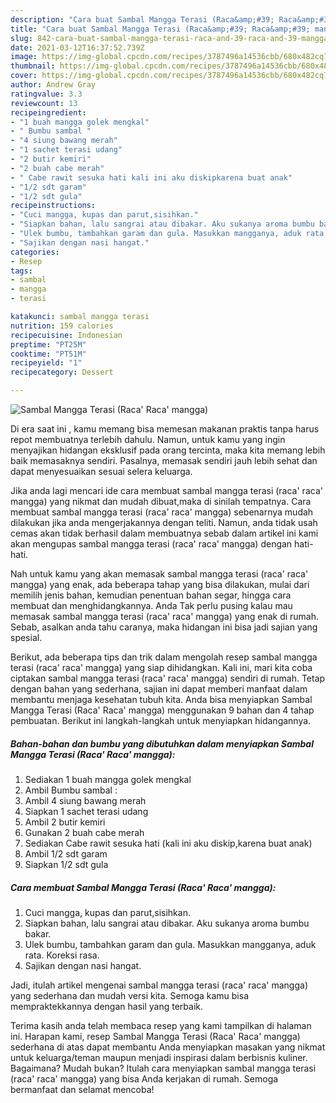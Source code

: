 ```yaml
---
description: "Cara buat Sambal Mangga Terasi (Raca&amp;#39; Raca&amp;#39; mangga) yang enak Untuk Jualan"
title: "Cara buat Sambal Mangga Terasi (Raca&amp;#39; Raca&amp;#39; mangga) yang enak Untuk Jualan"
slug: 842-cara-buat-sambal-mangga-terasi-raca-and-39-raca-and-39-mangga-yang-enak-untuk-jualan
date: 2021-03-12T16:37:52.739Z
image: https://img-global.cpcdn.com/recipes/3787496a14536cbb/680x482cq70/sambal-mangga-terasi-raca-raca-mangga-foto-resep-utama.jpg
thumbnail: https://img-global.cpcdn.com/recipes/3787496a14536cbb/680x482cq70/sambal-mangga-terasi-raca-raca-mangga-foto-resep-utama.jpg
cover: https://img-global.cpcdn.com/recipes/3787496a14536cbb/680x482cq70/sambal-mangga-terasi-raca-raca-mangga-foto-resep-utama.jpg
author: Andrew Gray
ratingvalue: 3.3
reviewcount: 13
recipeingredient:
- "1 buah mangga golek mengkal"
- " Bumbu sambal "
- "4 siung bawang merah"
- "1 sachet terasi udang"
- "2 butir kemiri"
- "2 buah cabe merah"
- " Cabe rawit sesuka hati kali ini aku diskipkarena buat anak"
- "1/2 sdt garam"
- "1/2 sdt gula"
recipeinstructions:
- "Cuci mangga, kupas dan parut,sisihkan."
- "Siapkan bahan, lalu sangrai atau dibakar. Aku sukanya aroma bumbu bakar."
- "Ulek bumbu, tambahkan garam dan gula. Masukkan mangganya, aduk rata. Koreksi rasa."
- "Sajikan dengan nasi hangat."
categories:
- Resep
tags:
- sambal
- mangga
- terasi

katakunci: sambal mangga terasi 
nutrition: 159 calories
recipecuisine: Indonesian
preptime: "PT25M"
cooktime: "PT51M"
recipeyield: "1"
recipecategory: Dessert

---
```



![Sambal Mangga Terasi (Raca&#39; Raca&#39; mangga)](https://img-global.cpcdn.com/recipes/3787496a14536cbb/680x482cq70/sambal-mangga-terasi-raca-raca-mangga-foto-resep-utama.jpg)

Di era  saat ini , kamu memang bisa memesan makanan praktis tanpa harus repot membuatnya terlebih dahulu. Namun, untuk kamu yang ingin menyajikan hidangan eksklusif pada orang tercinta, maka kita memang lebih baik memasaknya sendiri. Pasalnya, memasak sendiri jauh lebih sehat dan dapat menyesuaikan sesuai selera keluarga.

Jika anda lagi mencari ide cara membuat sambal mangga terasi (raca&#39; raca&#39; mangga) yang nikmat dan mudah dibuat,maka di sinilah tempatnya. Cara membuat sambal mangga terasi (raca&#39; raca&#39; mangga)  sebenarnya mudah dilakukan jika anda mengerjakannya dengan teliti. Namun, anda tidak usah cemas akan tidak berhasil dalam membuatnya 
sebab dalam artikel ini kami akan mengupas sambal mangga terasi (raca&#39; raca&#39; mangga) dengan hati-hati.  



Nah untuk kamu yang akan memasak sambal mangga terasi (raca&#39; raca&#39; mangga) yang enak, ada beberapa tahap yang bisa dilakukan, mulai dari memilih jenis bahan, kemudian penentuan bahan segar, hingga cara membuat dan menghidangkannya. Anda Tak perlu pusing kalau mau memasak sambal mangga terasi (raca&#39; raca&#39; mangga) yang enak di rumah. Sebab, asalkan anda  tahu caranya, maka hidangan ini bisa jadi sajian yang spesial.

Berikut, ada beberapa tips dan trik dalam mengolah resep sambal mangga terasi (raca&#39; raca&#39; mangga) yang siap dihidangkan. Kali ini, mari kita coba ciptakan sambal mangga terasi (raca&#39; raca&#39; mangga) sendiri di rumah. Tetap dengan bahan yang sederhana, sajian ini dapat memberi manfaat dalam membantu menjaga kesehatan tubuh kita. Anda bisa menyiapkan Sambal Mangga Terasi (Raca&#39; Raca&#39; mangga) menggunakan 9 bahan dan 4 tahap pembuatan. Berikut ini langkah-langkah untuk menyiapkan hidangannya.

<!--inarticleads1-->

##### Bahan-bahan dan bumbu yang dibutuhkan dalam menyiapkan Sambal Mangga Terasi (Raca&#39; Raca&#39; mangga):

1. Sediakan 1 buah mangga golek mengkal
1. Ambil  Bumbu sambal :
1. Ambil 4 siung bawang merah
1. Siapkan 1 sachet terasi udang
1. Ambil 2 butir kemiri
1. Gunakan 2 buah cabe merah
1. Sediakan  Cabe rawit sesuka hati (kali ini aku diskip,karena buat anak)
1. Ambil 1/2 sdt garam
1. Siapkan 1/2 sdt gula




<!--inarticleads2-->

##### Cara membuat Sambal Mangga Terasi (Raca&#39; Raca&#39; mangga):

1. Cuci mangga, kupas dan parut,sisihkan.
1. Siapkan bahan, lalu sangrai atau dibakar. Aku sukanya aroma bumbu bakar.
1. Ulek bumbu, tambahkan garam dan gula. Masukkan mangganya, aduk rata. Koreksi rasa.
1. Sajikan dengan nasi hangat.




Jadi, itulah artikel mengenai  sambal mangga terasi (raca&#39; raca&#39; mangga)  yang sederhana dan mudah versi kita. Semoga kamu bisa mempraktekkannya dengan hasil yang terbaik. 

Terima kasih anda telah membaca resep yang kami tampilkan di halaman ini. Harapan kami, resep  Sambal Mangga Terasi (Raca&#39; Raca&#39; mangga) sederhana di atas dapat membantu Anda menyiapkan masakan yang nikmat untuk keluarga/teman maupun menjadi inspirasi dalam berbisnis kuliner. Bagaimana? Mudah bukan? Itulah cara menyiapkan sambal mangga terasi (raca&#39; raca&#39; mangga) yang bisa Anda kerjakan di rumah. Semoga bermanfaat dan selamat mencoba!


